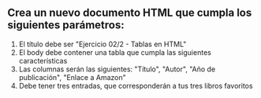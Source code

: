 ## Crea un nuevo documento HTML que cumpla los siguientes parámetros:

1. El título debe ser "Ejercicio 02/2 - Tablas en HTML"
2. El body debe contener una tabla que cumpla las siguientes características
3. Las columnas serán las siguientes: "Título", "Autor", "Año de publicación", "Enlace a Amazon"
4. Debe tener tres entradas, que corresponderán a tus tres libros favoritos